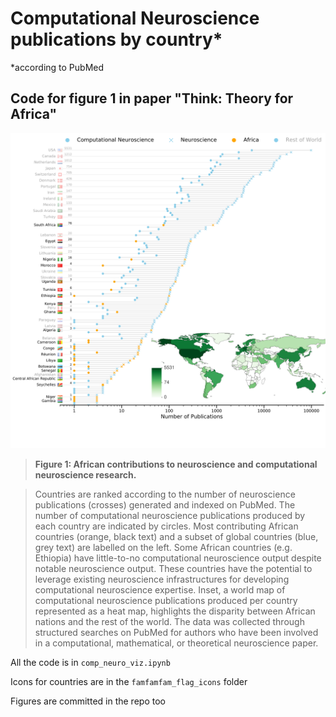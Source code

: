 # Computational Neuroscience publications by country*
*according to PubMed
## Code for figure 1 in paper "Think: Theory for Africa"

![Figure 1: African contributions to neuroscience and computational neuroscience research](./figure.svg)
> **Figure 1: African contributions to neuroscience and computational neuroscience research.**

> Countries are ranked according to the number of neuroscience publications (crosses) generated and indexed on PubMed. The number of computational neuroscience publications produced by each country are indicated by circles. Most contributing African countries (orange, black text) and a subset of global countries (blue, grey text) are labelled on the left. 
Some African countries (e.g. Ethiopia) have little-to-no computational neuroscience output despite notable neuroscience output. These countries have the potential to leverage existing neuroscience infrastructures for developing computational neuroscience expertise. Inset, a world map of computational neuroscience publications produced per country represented as a heat map, highlights the disparity between African nations and the rest of the world. The data was collected through structured searches on PubMed for authors who have been involved in a computational, mathematical, or theoretical neuroscience paper. 


All the code is in `comp_neuro_viz.ipynb`

Icons for countries are in the `famfamfam_flag_icons` folder

Figures are committed in the repo too
